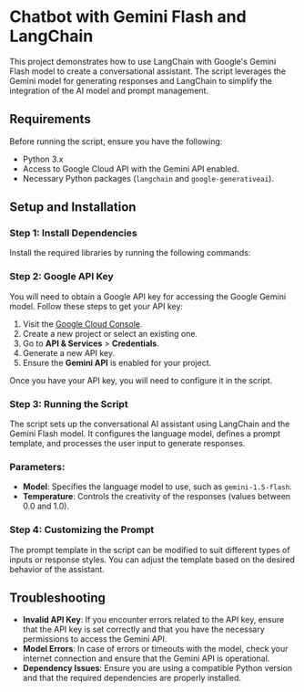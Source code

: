 # Chatbot with Gemini Flash and LangChain

This project demonstrates how to use LangChain with Google's Gemini Flash model to create a conversational assistant. The script leverages the Gemini model for generating responses and LangChain to simplify the integration of the AI model and prompt management.

## Requirements

Before running the script, ensure you have the following:

- Python 3.x
- Access to Google Cloud API with the Gemini API enabled.
- Necessary Python packages (`langchain` and `google-generativeai`).

## Setup and Installation

### Step 1: Install Dependencies

Install the required libraries by running the following commands:


### Step 2: Google API Key

You will need to obtain a Google API key for accessing the Google Gemini model. Follow these steps to get your API key:

1. Visit the [Google Cloud Console](https://console.cloud.google.com/).
2. Create a new project or select an existing one.
3. Go to **API & Services** > **Credentials**.
4. Generate a new API key.
5. Ensure the **Gemini API** is enabled for your project.

Once you have your API key, you will need to configure it in the script.

### Step 3: Running the Script

The script sets up the conversational AI assistant using LangChain and the Gemini Flash model. It configures the language model, defines a prompt template, and processes the user input to generate responses.

### Parameters:
- **Model**: Specifies the language model to use, such as `gemini-1.5-flash`.
- **Temperature**: Controls the creativity of the responses (values between 0.0 and 1.0).

### Step 4: Customizing the Prompt

The prompt template in the script can be modified to suit different types of inputs or response styles. You can adjust the template based on the desired behavior of the assistant.

## Troubleshooting

- **Invalid API Key**: If you encounter errors related to the API key, ensure that the API key is set correctly and that you have the necessary permissions to access the Gemini API.
- **Model Errors**: In case of errors or timeouts with the model, check your internet connection and ensure that the Gemini API is operational.
- **Dependency Issues**: Ensure you are using a compatible Python version and that the required dependencies are properly installed.